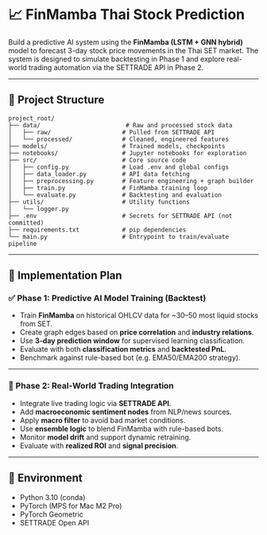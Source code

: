 
# 📈 FinMamba Thai Stock Prediction

Build a predictive AI system using the **FinMamba (LSTM + GNN hybrid)** model to forecast 3-day stock price movements in the Thai SET market. The system is designed to simulate backtesting in Phase 1 and explore real-world trading automation via the SETTRADE API in Phase 2.

---

## 📁 Project Structure

```
project_root/
├── data/                        # Raw and processed stock data
│   ├── raw/                    # Pulled from SETTRADE API
│   └── processed/              # Cleaned, engineered features
├── models/                     # Trained models, checkpoints
├── notebooks/                  # Jupyter notebooks for exploration
├── src/                        # Core source code
│   ├── config.py               # Load .env and global configs
│   ├── data_loader.py          # API data fetching
│   ├── preprocessing.py        # Feature engineering + graph builder
│   ├── train.py                # FinMamba training loop
│   └── evaluate.py             # Backtesting and evaluation
├── utils/                      # Utility functions
│   └── logger.py
├── .env                        # Secrets for SETTRADE API (not committed)
├── requirements.txt            # pip dependencies
└── main.py                     # Entrypoint to train/evaluate pipeline
```

---

## 🚀 Implementation Plan

### ✅ Phase 1: Predictive AI Model Training (Backtest)

- Train **FinMamba** on historical OHLCV data for ~30–50 most liquid stocks from SET.
- Create graph edges based on **price correlation** and **industry relations**.
- Use **3-day prediction window** for supervised learning classification.
- Evaluate with both **classification metrics** and **backtested PnL**.
- Benchmark against rule-based bot (e.g. EMA50/EMA200 strategy).

---

### 🧪 Phase 2: Real-World Trading Integration

- Integrate live trading logic via **SETTRADE API**.
- Add **macroeconomic sentiment nodes** from NLP/news sources.
- Apply **macro filter** to avoid bad market conditions.
- Use **ensemble logic** to blend FinMamba with rule-based bots.
- Monitor **model drift** and support dynamic retraining.
- Evaluate with **realized ROI** and **signal precision**.

---

## 🔐 Environment

- Python 3.10 (conda)
- PyTorch (MPS for Mac M2 Pro)
- PyTorch Geometric
- SETTRADE Open API
